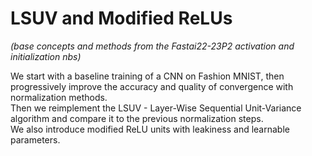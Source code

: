 # LSUV and Modified ReLUs 
_(base concepts and methods from the Fastai22-23P2 activation and initialization nbs)_ <br>

We start with a baseline training of a CNN on Fashion MNIST, then progressively improve the accuracy and quality of convergence with normalization methods.<br>
Then we reimplement the LSUV - Layer-Wise Sequential Unit-Variance algorithm and compare it to the previous normalization steps.<br>
We also introduce modified ReLU units with leakiness and learnable parameters. <br>




